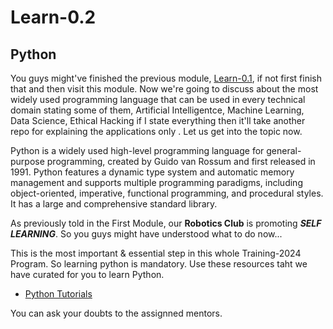 # Learn-0.2
## Python

You  guys might've finished the previous module, [Learn-0.1](https://github.com/Training-2024/Learn-0.1), if not first finish that and then visit this module. Now we're going to discuss about the most widely used programming language that can be used in every technical domain stating some of them, Artificial Intelligentce, Machine Learning, Data Science, Ethical Hacking if I state everything then it'll take another repo for explaining the applications only . Let us get into the topic now.

Python is a widely used high-level programming language for general-purpose programming, created by Guido van Rossum and first released in 1991. Python features a dynamic type system and automatic memory management and supports multiple programming paradigms, including object-oriented, imperative, functional programming, and procedural styles. It has a large and comprehensive standard library.

As previously told in the First Module, our **Robotics Club** is promoting **_SELF LEARNING_**. So you guys might have understood what to do now...

This is the most important & essential step in this whole Training-2024 Program. So learning python is mandatory. Use these resources taht we have curated for you to learn Python.

- [Python Tutorials](https://drive.google.com/drive/folders/1jtjr57yXD_PuWvI4ahnI7_FGN5IFZRsg?usp=sharing)

You can ask your doubts to the assignned mentors.
